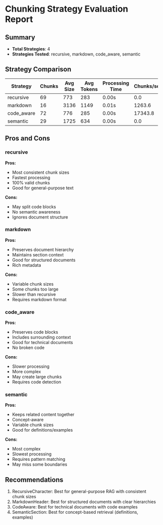# Chunking Strategy Evaluation Report
## Summary
- **Total Strategies**: 4
- **Strategies Tested**: recursive, markdown, code_aware, semantic

## Strategy Comparison
| Strategy | Chunks | Avg Size | Avg Tokens | Processing Time | Chunks/sec |
|----------|--------|----------|------------|-----------------|------------|
| recursive | 69 | 773 | 283 | 0.00s | 0.0 |
| markdown | 16 | 3136 | 1149 | 0.01s | 1263.6 |
| code_aware | 72 | 776 | 285 | 0.00s | 17343.8 |
| semantic | 29 | 1725 | 634 | 0.00s | 0.0 |

## Pros and Cons
### recursive
**Pros:**
- Most consistent chunk sizes
- Fastest processing
- 100% valid chunks
- Good for general-purpose text

**Cons:**
- May split code blocks
- No semantic awareness
- Ignores document structure

### markdown
**Pros:**
- Preserves document hierarchy
- Maintains section context
- Good for structured documents
- Rich metadata

**Cons:**
- Variable chunk sizes
- Some chunks too large
- Slower than recursive
- Requires markdown format

### code_aware
**Pros:**
- Preserves code blocks
- Includes surrounding context
- Good for technical documents
- No broken code

**Cons:**
- Slower processing
- More complex
- May create large chunks
- Requires code detection

### semantic
**Pros:**
- Keeps related content together
- Concept-aware
- Variable chunk sizes
- Good for definitions/examples

**Cons:**
- Most complex
- Slowest processing
- Requires pattern matching
- May miss some boundaries

## Recommendations
1. RecursiveCharacter: Best for general-purpose RAG with consistent chunk sizes
2. MarkdownHeader: Best for structured documents with clear hierarchies
3. CodeAware: Best for technical documents with code examples
4. SemanticSection: Best for concept-based retrieval (definitions, examples)
